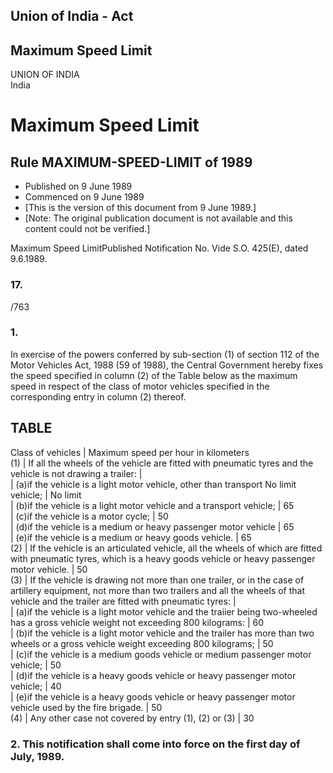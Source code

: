## Union of India - Act

## Maximum Speed Limit

UNION OF INDIA  
India

# Maximum Speed Limit

## Rule MAXIMUM-SPEED-LIMIT of 1989

  * Published on 9 June 1989 
  * Commenced on 9 June 1989 
  * [This is the version of this document from 9 June 1989.] 
  * [Note: The original publication document is not available and this content could not be verified.] 

Maximum Speed LimitPublished Notification No. Vide S.O. 425(E), dated
9.6.1989.

### 17.

/763

### 1.

In exercise of the powers conferred by sub-section (1) of section 112 of the
Motor Vehicles Act, 1988 (59 of 1988), the Central Government hereby fixes the
speed specified in column (2) of the Table below as the maximum speed in
respect of the class of motor vehicles specified in the corresponding entry in
column (2) thereof.

TABLE  
---  
Class of vehicles | Maximum speed per hour in kilometers  
(1) | If all the wheels of the vehicle are fitted with pneumatic tyres and the vehicle is not drawing a trailer: |   
| (a)if the vehicle is a light motor vehicle, other than transport No limit vehicle; | No limit  
| (b)if the vehicle is a light motor vehicle and a transport vehicle; | 65  
| (c)if the vehicle is a motor cycle; | 50  
| (d)if the vehicle is a medium or heavy passenger motor vehicle | 65  
| (e)if the vehicle is a medium or heavy goods vehicle. | 65  
(2) | If the vehicle is an articulated vehicle, all the wheels of which are fitted with pneumatic tyres, which is a heavy goods vehicle or heavy passenger motor vehicle. | 50  
(3) | If the vehicle is drawing not more than one trailer, or in the case of artillery equipment, not more than two trailers and all the wheels of that vehicle and the trailer are fitted with pneumatic tyres: |   
| (a)if the vehicle is a light motor vehicle and the traiier being two-wheeled has a gross vehicle weight not exceeding 800 kilograms: | 60  
| (b)if the vehicle is a light motor vehicle and the trailer has more than two wheels or a gross vehicle weight exceeding 800 kilograms; | 50  
| (c)if the vehicle is a medium goods vehicle or medium passenger motor vehicle; | 50  
| (d)if the vehicle is a heavy goods vehicle or heavy passenger motor vehicle; | 40  
| (e)if the vehicle is a heavy goods vehicle or heavy passenger motor vehicle used by the fire brigade. | 50  
(4) | Any other case not covered by entry (1), (2) or (3) | 30  
  
### 2. This notification shall come into force on the first day of July, 1989.

